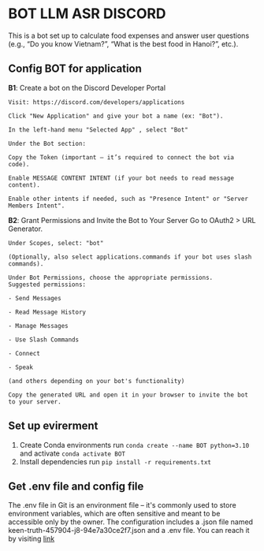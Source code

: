 # BOT LLM ASR DISCORD
This is a bot set up to calculate food expenses and answer user questions (e.g., “Do you know Vietnam?”, “What is the best food in Hanoi?”, etc.).

## Config BOT for application
**B1**: Create a bot on the Discord Developer Portal

    Visit: https://discord.com/developers/applications

    Click "New Application" and give your bot a name (ex: "Bot").

    In the left-hand menu "Selected App" , select "Bot"

    Under the Bot section:

    Copy the Token (important – it’s required to connect the bot via code).

    Enable MESSAGE CONTENT INTENT (if your bot needs to read message content).

    Enable other intents if needed, such as "Presence Intent" or "Server Members Intent".

**B2**: Grant Permissions and Invite the Bot to Your Server
    Go to OAuth2 > URL Generator.

    Under Scopes, select: "bot"

    (Optionally, also select applications.commands if your bot uses slash commands).

    Under Bot Permissions, choose the appropriate permissions.
    Suggested permissions:

    - Send Messages

    - Read Message History

    - Manage Messages

    - Use Slash Commands

    - Connect

    - Speak

    (and others depending on your bot's functionality)

    Copy the generated URL and open it in your browser to invite the bot to your server.

## Set up evirerment
1. Create Conda environments run ```conda create --name BOT python=3.10``` and activate ```conda activate BOT```
2.  Install dependencies run ```pip install -r requirements.txt```

## Get .env file and config file
The .env file in Git is an environment file – it's commonly used to store environment variables, which are often sensitive and meant to be accessible only by the owner. The configuration includes a .json file named keen-truth-457904-j8-94e7a30ce2f7.json and a .env file.
You can reach it by visiting [link](https://drive.google.com/drive/u/0/folders/1sRNPoqGzKpnr0LE-KBWFziyHQgW5aM7L)
